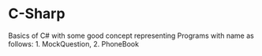 # C-Sharp
Basics of C# with some good concept representing Programs with name as follows: 1. MockQuestion, 2. PhoneBook
